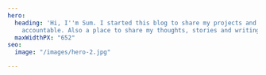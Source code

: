 ```yaml
---
hero:
  heading: 'Hi, I''m Sum. I started this blog to share my projects and to keep myself
    accountable. Also a place to share my thoughts, stories and writings. '
  maxWidthPX: "652"
seo:
  image: "/images/hero-2.jpg"

---
```

